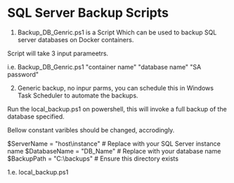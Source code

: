 SQL Server Backup Scripts
=========================

1) Backup_DB_Genric.ps1 is a Script Which can be used to backup SQL server databases on Docker containers.

Script will take 3 input parameetrs.

i.e. Backup_DB_Genric.ps1 "container name" "database name" "SA password"

2) Generic backup, no inpur parms, you can schedule this in Windows Task Scheduler to automate the backups.

Run the local_backup.ps1 on powershell, this will invoke a full backup of the database specified.

Bellow constant varibles should be changed, accrodingly.

$ServerName = "host\instance"  # Replace with your SQL Server instance name
$DatabaseName = "DB_Name"  # Replace with your database name
$BackupPath = "C:\backups\"  # Ensure this directory exists


1.e. local_backup.ps1

